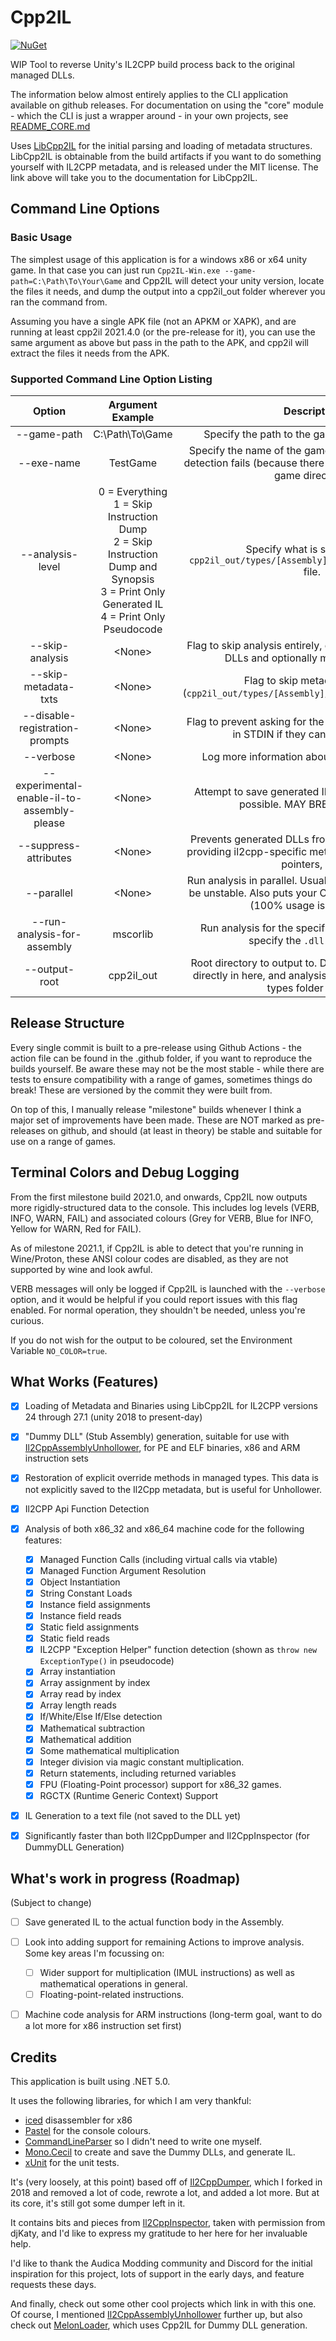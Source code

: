 # Cpp2IL

[![NuGet](https://img.shields.io/nuget/v/Samboy063.Cpp2IL.Core)](https://www.nuget.org/packages/Samboy063.Cpp2IL.Core/)

WIP Tool to reverse Unity's IL2CPP build process back to the original managed DLLs.

The information below almost entirely applies to the CLI application available on github releases. For documentation on 
using the "core" module - which the CLI is just a wrapper around - in your own projects, see [README_CORE.md](Cpp2IL.Core/README_CORE.md)

Uses [LibCpp2IL](LibCpp2IL) for the initial parsing and loading of metadata structures. 
LibCpp2IL is obtainable from the build artifacts if you want to do something yourself with IL2CPP metadata, 
and is released under the MIT license.
The link above will take you to the documentation for LibCpp2IL.

## Command Line Options

### Basic Usage

The simplest usage of this application is for a windows x86 or x64 unity game. In that case you can just run `Cpp2IL-Win.exe --game-path=C:\Path\To\Your\Game`
and Cpp2IL will detect your unity version, locate the files it needs, and dump the output into a cpp2il_out folder wherever you ran the command from.

Assuming you have a single APK file (not an APKM or XAPK), and are running at least cpp2il 2021.4.0 (or the pre-release for it), you
can use the same argument as above but pass in the path to the APK, and cpp2il will extract the files it needs from the APK.

### Supported Command Line Option Listing

| Option | Argument Example | Description |
| :-----: | :--------------: | :----------: |
| --game-path | C:\Path\To\Game | Specify the path to the game folder. Required. |
| --exe-name | TestGame | Specify the name of the game's exe file in case auto detection fails (because there are other exe files in the game directory) |
| --analysis-level | 0 = Everything<br>1 = Skip Instruction Dump<br>2 = Skip Instruction Dump and Synopsis<br>3 = Print Only Generated IL<br>4 = Print Only Pseudocode | Specify what is saved to the `cpp2il_out/types/[Assembly]/typename_methods.txt` file. |
| --skip-analysis | &lt;None> | Flag to skip analysis entirely, only generating Dummy DLLs and optionally metadata dumps |
| --skip-metadata-txts | &lt;None> | Flag to skip metadata dumps (`cpp2il_out/types/[Assembly]/typename_metadata.txt`) | 
| --disable-registration-prompts | &lt;None> | Flag to prevent asking for the user to input addresses in STDIN if they can't be detected |
| --verbose | &lt;None> | Log more information about what we are doing |
| --experimental-enable-il-to-assembly-please | &lt;None> | Attempt to save generated IL to the DLL file where possible. MAY BREAK THINGS. |
| --suppress-attributes | &lt;None> | Prevents generated DLLs from containing attributes providing il2cpp-specific metadata, such as function pointers, etc. |
| --parallel | &lt;None> | Run analysis in parallel. Usually much faster, but may be unstable. Also puts your CPU under a lot of strain (100% usage is targeted). |
| --run-analysis-for-assembly | mscorlib | Run analysis for the specified assembly. Do not specify the `.dll` extension. |
| --output-root | cpp2il_out | Root directory to output to. Dummy DLLs will be put directly in here, and analysis results will be put in a types folder inside. |

## Release Structure

Every single commit is built to a pre-release using Github Actions - the action file can be found in the .github folder,
if you want to reproduce the builds yourself. Be aware these may not be the most stable - while there are tests to ensure
compatibility with a range of games, sometimes things do break! These are versioned by the commit they were built from.

On top of this, I manually release "milestone" builds whenever I think a major set of improvements have been made. These
are NOT marked as pre-releases on github, and should (at least in theory) be stable and suitable for use on a range of games.

## Terminal Colors and Debug Logging

From the first milestone build 2021.0, and onwards, Cpp2IL now outputs more rigidly-structured data to the console. 
This includes log levels (VERB, INFO, WARN, FAIL) and associated colours (Grey for VERB, Blue for INFO, Yellow for 
WARN, Red for FAIL).

As of milestone 2021.1, if Cpp2IL is able to detect that you're running in Wine/Proton, these ANSI colour codes are disabled,
as they are not supported by wine and look awful.

VERB messages will only be logged if Cpp2IL is launched with the `--verbose` option, and it would be helpful if you 
could report issues with this flag enabled. For normal operation, they shouldn't be needed, unless you're curious.

If you do not wish for the output to be coloured, set the Environment Variable `NO_COLOR=true`.

## What Works (Features)

- [x] Loading of Metadata and Binaries using LibCpp2IL for IL2CPP versions 24 through 27.1 (unity 2018 to present-day) 
- [x] "Dummy DLL" (Stub Assembly) generation, suitable for use with [Il2CppAssemblyUnhollower](https://github.com/knah/Il2CppAssemblyUnhollower/), for PE and ELF binaries, x86 and ARM instruction sets
- [x] Restoration of explicit override methods in managed types. This data is not explicitly saved to the Il2Cpp metadata, but is useful for Unhollower.
- [x] Il2CPP Api Function Detection
- [x] Analysis of both x86_32 and x86_64 machine code for the following features:
    - [x] Managed Function Calls (including virtual calls via vtable)
    - [x] Managed Function Argument Resolution
    - [x] Object Instantiation
    - [x] String Constant Loads
    - [x] Instance field assignments
    - [x] Instance field reads
    - [x] Static field assignments
    - [x] Static field reads
    - [x] IL2CPP "Exception Helper" function detection (shown as `throw new ExceptionType()` in pseudocode)
    - [x] Array instantiation
    - [x] Array assignment by index
    - [x] Array read by index
    - [x] Array length reads
    - [x] If/White/Else If/Else detection
    - [x] Mathematical subtraction
    - [x] Mathematical addition
    - [x] Some mathematical multiplication
    - [x] Integer division via magic constant multiplication.
    - [x] Return statements, including returned variables
    - [x] FPU (Floating-Point processor) support for x86_32 games.
    - [x] RGCTX (Runtime Generic Context) Support
- [x] IL Generation to a text file (not saved to the DLL yet)
- [x] Significantly faster than both Il2CppDumper and Il2CppInspector (for DummyDLL Generation)
    

## What's work in progress (Roadmap)

(Subject to change)

- [ ] Save generated IL to the actual function body in the Assembly.
- [ ] Look into adding support for remaining Actions to improve analysis. Some key areas I'm focussing on:
    - [ ] Wider support for multiplication (IMUL instructions) as well as mathematical operations in general.
    - [ ] Floating-point-related instructions.
- [ ] Machine code analysis for ARM instructions (long-term goal, want to do a lot more for x86 instruction set first)


## Credits

This application is built using .NET 5.0.

It uses the following libraries, for which I am very thankful:

- [iced](https://github.com/icedland/iced) disassembler for x86
- [Pastel](https://github.com/silkfire/Pastel) for the console colours.
- [CommandLineParser](https://github.com/commandlineparser/commandline) so I didn't need to write one myself.
- [Mono.Cecil](https://github.com/jbevain/cecil/) to create and save the Dummy DLLs, and generate IL.
- [xUnit](https://github.com/xunit/xunit) for the unit tests.

It's (very loosely, at this point) based off of [Il2CppDumper](https://github.com/Perfare/Il2CppDumper), which I 
forked in 2018 and removed a lot of code, rewrote a lot, and added a lot more. But at its core, it's still got some dumper
left in it.

It contains bits and pieces from [Il2CppInspector](https://github.com/djkaty/Il2CppInspector/), taken with permission
from djKaty, and I'd like to express my gratitude to her here for her invaluable help.

I'd like to thank the Audica Modding community and Discord for the initial inspiration for this project, lots of
support in the early days, and feature requests these days.

And finally, check out some other cool projects which link in with this one. Of course, I mentioned [Il2CppAssemblyUnhollower](https://github.com/knah/Il2CppAssemblyUnhollower/)
further up, but also check out [MelonLoader](https://github.com/LavaGang/MelonLoader/), which uses Cpp2IL for Dummy DLL generation.
